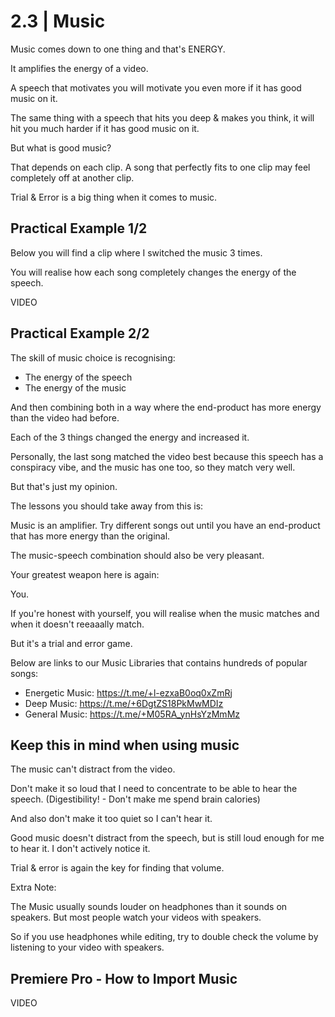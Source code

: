 
# 2.3 | Music

Music comes down to one thing and that's ENERGY.

It amplifies the energy of a video.

A speech that motivates you will motivate you even more if it has good music on it.

The same thing with a speech that hits you deep & makes you think, it will hit you much harder if it has good music on it.

But what is good music?

That depends on each clip. A song that perfectly fits to one clip may feel completely off at another clip.

Trial & Error is a big thing when it comes to music.

## Practical Example 1/2

Below you will find a clip where I switched the music 3 times.

You will realise how each song completely changes the energy of the speech.

VIDEO

## Practical Example 2/2

The skill of music choice is recognising:

- The energy of the speech
- The energy of the music

And then combining both in a way where the end-product has more energy than the video had before.

Each of the 3 things changed the energy and increased it.

Personally, the last song matched the video best because this speech has a conspiracy vibe, and the music has one too, so they match very well.

But that's just my opinion.

The lessons you should take away from this is:

Music is an amplifier. Try different songs out until you have an end-product that has more energy than the original.

The music-speech combination should also be very pleasant.

Your greatest weapon here is again:

You.

If you're honest with yourself, you will realise when the music matches and when it doesn't reeaaally match.

But it's a trial and error game.

Below are links to our Music Libraries that contains hundreds of popular songs:

- Energetic Music: <https://t.me/+l-ezxaB0oq0xZmRj>
- Deep Music: <https://t.me/+6DgtZS18PkMwMDIz>
- General Music: <https://t.me/+M05RA_ynHsYzMmMz>

## Keep this in mind when using music

The music can't distract from the video.

Don't make it so loud that I need to concentrate to be able to hear the speech.
(Digestibility! - Don't make me spend brain calories)

And also don't make it too quiet so I can't hear it.

Good music doesn't distract from the speech, but is still loud enough for me to hear it. I don't actively notice it.

Trial & error is again the key for finding that volume.

Extra Note:

The Music usually sounds louder on headphones than it sounds on speakers. But most people watch your videos with speakers.

So if you use headphones while editing, try to double check the volume by listening to your video with speakers.

## Premiere Pro - How to Import Music

VIDEO
